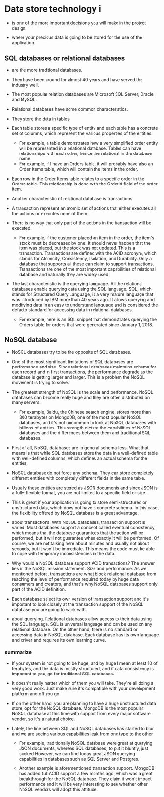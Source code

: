 # Data store technology i

- is one of the more important decisions you will make in the project design.

- where your precious data is going to be stored for the use of the application.

## SQL databases or relational databases

- are the more traditional databases.

- They have been around for almost 40 years and have served the industry well.

- The most popular relation databases are Microsoft SQL Server, Oracle and MySQL. 
- Relational databases have some common characteristics.

- They store the data in tables. 
- Each table stores a specific type of entity and each table has a concrete set of columns, which represent the various properties of the entities.

  - For example, a table demonstrates how a very simplified order entity will be represented in a relational database. Tables can have relationships with each other, hence the relational in the database name.
  - For example, if I have an Orders table, it will probably have also an Order Items table, which will contain the items in the order.

- Each row in the Order Items table relates to a specific order in the Orders table. This relationship is done with the OrderId field of the order item.

- Another characteristic of relational database is transactions.
  
- A transaction represent an atomic set of actions that either executes all the actions or executes none of them.

- There is no way that only part of the actions in the transaction will be executed.

  - For example, if the customer placed an item in the order, the item's stock must be decreased by one. It should never happen that the item was placed, but the stock was not updated. This is a transaction. Transactions are defined with the ACID acronym, which stands for Atomicity, Consistency, Isolation, and Durability. Only a database that supports all these can claim to support transactions. Transactions are one of the most important capabilities of relational database and naturally they are widely used.

- The last characteristic is the querying language. All the relational databases enable querying data using the SQL language. SQL, which stands for Structured Query Language, is a very mature language that was introduced by IBM more than 40 years ago. It allows querying and modifying data in an easy to understand language and is considered the defacto standard for accessing data in relational databases.
  - For example, here is an SQL snippet that demonstrates querying the Orders table for orders that were generated since January 1, 2018.


## NoSQL database

- NoSQL databases try to be the opposite of SQL databases.

- One of the most significant limitations of SQL databases are performance and size. Since relational databases maintains schema for each record and in first transactions, the performance degrade as the database is getting larger and larger. This is a problem the NoSQL movement is trying to solve.

- The greatest strength of NoSQL is the scale and performance. NoSQL databases can become really huge and they are often distributed on many servers. 
  - For example, Baidu, the Chinese search engine, stores more than 300 terabytes on MongoDB, one of the most popular NoSQL databases, and it's not uncommon to look at NoSQL databases with billions of entities. This strength dictate the capabilities of NoSQL databases and the differences between them and traditional SQL databases.

- First of all, NoSQL databases are in general schema-less. What that means is that while SQL databases store the data in a well-defined table with well-defined columns, which defines an actual schema for the entities,

- NoSQL database do not force any schema. They can store completely different entities with completely different fields in the same table.

- Usually these entities are stored as JSON documents and since JSON is a fully-flexible format, you are not limited to a specific field or size.

- This is great if your application is going to store semi-structured or unstructured data, which does not have a concrete schema. In this case, the flexibility offered by NoSQL database is a great advantage.

- about transactions. With NoSQL databases, transaction support is varied. Most databases support a concept called eventual consistency, which means that the database guarantees that the action will be performed, but it will not guarantee when exactly it will be performed. Of course, we are not talking here about minutes and usually not about seconds, but it won't be immediate. This means the code must be able to cope with temporary inconsistencies in the data.

- Why would a NoSQL database support ACID transactions? The answer lies in the NoSQL mission statement. Size and performance. As we mentioned before, transactions are what block relational database from reaching the level of performance required today by huge data consumers and creators, and that's why NoSQL databases support only part of the ACID definition.

- Each database select its own version of transaction support and it's important to look closely at the transaction support of the NoSQL database you are going to work with.

- about querying. Relational databases allow access to their data using the SQL language. SQL is universal language and can be used on any relational database. On the other hand, there is no standard or accessing data in NoSQL database. Each database has its own language and driver and requires its own learning curve.


### summarize

- If your system is not going to be huge, and by huge I mean at least 10 of terabytes, and the data is mostly structured, and if data consistency is important to you, go for traditional SQL databases.

- It doesn't really matter which of them you will take. They're all doing a very good work. Just make sure it's compatible with your development platform and off you go. 
  
- If on the other hand, you are planning to have a huge unstructured data store, opt for the NoSQL database. MongoDB is the most popular NoSQL database at this time with support from every major software vendor, so it's a natural choice.


- Lately, the line between SQL and NoSQL databases has started to blur
and we are seeing various capabilities leak from one type to the other

  - For example, traditionally NoSQL database were great at querying JSON documents, whereas SQL databases, to put it bluntly, just sucked However, we can find today great JSON querying capabilities in databases such as SQL Server and Postgres.

  - Another example is aforementioned transaction support. MongoDB has added full ACID support a few months ago, which was a great breakthrough for the NoSQL database. They claim it won't impact performance and it will be very interesting to see whether other NoSQL vendors will adopt this attitude.